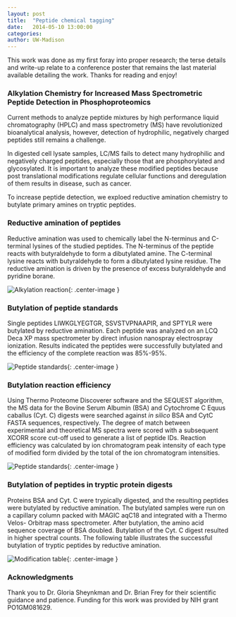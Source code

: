 ```yaml
---
layout: post
title:  "Peptide chemical tagging"
date:   2014-05-10 13:00:00
categories:
author: UW-Madison
---
```


This work was done as my first foray into proper research; the terse details and write-up relate to a conference poster that remains the last material available detailing the work. Thanks for reading and enjoy!

### Alkylation Chemistry for Increased Mass Spectrometric Peptide Detection in Phosphoproteomics
Current methods to analyze peptide mixtures by high performance liquid chromatography (HPLC) and mass spectrometry (MS) have revolutionized bioanalytical analysis, however, detection of hydrophilic, negatively charged peptides still remains a challenge.

In digested cell lysate samples, LC/MS fails to detect many hydrophilic and negatively charged peptides, especially those that are phosphorylated and glycosylated.  It is important to analyze these modified peptides because post translational modifications regulate cellular functions and deregulation of them results in disease, such as cancer.

To increase peptide detection, we exploed reductive amination chemistry to butylate primary amines on tryptic peptides.


### Reductive amination of peptides
Reductive amination was used to chemically label the N-terminus and C-terminal lysines of the studied peptides. The N-terminus of the peptide reacts with butyraldehyde to form a dibutylated amine. The C-terminal lysine reacts with butyraldehyde to form a dibutylated lysine residue. The reductive amination is driven by the presence of excess butyraldehyde and pyridine borane.

![Alkylation reaction](https://wahorvat.gitlab.io/wahorvat/images/posts/chemical-tagging/alkyl-reaction.png){: .center-image }


### Butylation of peptide standards
Single peptides LIWKGLYEGTGR, SSVSTVPNAAPIR, and SPTYLR were butylated by reductive amination. Each peptide was analyzed on an LCQ Deca XP mass spectrometer by direct infusion nanospray electrospray ionization. Results indicated the peptides were successfully butylated and the efficiency of the complete reaction was 85%-95%.

![Peptide standards](https://wahorvat.gitlab.io/wahorvat/images/posts/chemical-tagging/butylation-peptides.png){: .center-image }


### Butylation reaction efficiency
Using Thermo Proteome Discoverer software and the SEQUEST algorithm, the MS data for the Bovine Serum Albumin (BSA) and Cytochrome C Equus caballus (Cyt. C) digests were searched against *in silico* BSA and CytC FASTA sequences, respectively. The degree of match between experimental and theoretical MS spectra were scored with a subsequent XCORR score cut-off used to generate a list of peptide IDs. Reaction efficiency was calculated by ion chromatogram peak intensity of each type of modified form divided by the total of the ion chromatogram intensities.

![Peptide standards](https://wahorvat.gitlab.io/wahorvat/images/posts/chemical-tagging/butyl-peps.png){: .center-image }


### Butylation of peptides in tryptic protein digests
Proteins BSA and Cyt. C were trypically digested, and the resulting peptides were butylated by reductive amination. The butylated samples were run on a capillary column packed with MAGIC aqC18 and integrated with a Thermo Velos- Orbitrap mass spectrometer.
After butylation, the amino acid sequence coverage of BSA doubled. Butylation of the Cyt. C digest resulted in higher spectral counts. The following table illustrates the successful butylation of tryptic peptides by reductive amination.

![Modification table](https://wahorvat.gitlab.io/wahorvat/images/posts/chemical-tagging/mod-table.png){: .center-image }


### Acknowledgments
Thank you to Dr. Gloria Sheynkman and Dr. Brian Frey for their scientific guidance and patience. Funding for this work was provided by NIH grant PO1GM081629.
